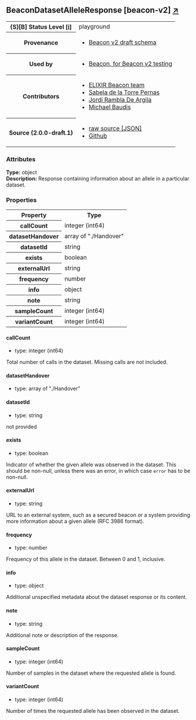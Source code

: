 
<div id="schema-header-title">
  <h2>BeaconDatasetAlleleResponse <span id="schema-header-title-project">[beacon-v2] <a href="https://github.com/ga4gh-beacon/specification-v2-test-schemas" target="_BLANK">&nearr;</a></span> </h2>
</div>

<table id="schema-header-table">
  <tr>
    <th>{S}[B] Status Level <a href="https://schemablocks.org/about/sb-status-levels.html">[i]</a></th>
    <td><div id="schema-header-status">playground</div></td>
  </tr>

  <tr>
    <th>Provenance</th>
    <td>
      <ul>
<li><a href="https://github.com/ga4gh-beacon/specification-v2">Beacon v2 draft schema</a></li>
      </ul>
    </td>
  </tr>
  <tr>
    <th>Used by</th>
    <td>
      <ul>
<li><a href="https://github.com/ga4gh-beacon/specification-v2">Beacon, for Beacon v2 testing</a></li>
      </ul>
    </td>
  </tr>

<!--more-->

  <tr>
    <th>Contributors</th>
    <td>
      <ul>
<li><a href="https://beacon-project.io/categories/people.html">ELIXIR Beacon team</a></li>
<li><a href="https://beacon-project.io/people/Sabela-de-la-Torre/">Sabela de la Torre Pernas</a></li>
<li><a href="https://beacon-project.io/people/Jordi-Rambla/">Jordi Rambla De Argila</a></li>
<li><a href="https://orcid.org/0000-0002-9903-4248">Michael Baudis</a></li>
      </ul>
    </td>
  </tr>
  <tr>
    <th>Source (2.0.0-draft.1)</th>
    <td>
      <ul>
        <li><a href="current/BeaconDatasetAlleleResponse.json" target="_BLANK">raw source [JSON]</a></li>
        <li><a href="https://github.com/ga4gh-beacon/specification-v2-test-schemas/blob/master/schemas/BeaconDatasetAlleleResponse.yaml" target="_BLANK">Github</a></li>
      </ul>
    </td>
  </tr>
</table>

<div id="schema-attributes-title">
  <h3>Attributes</h3>
</div>

  
__Type:__ object  
__Description:__ Response containing information about an allele in a particular dataset.

### Properties

<table id="schema-properties-table">
  <tr>
    <th>Property</th>
    <th>Type</th>
  </tr>
  <tr>
    <th>callCount</th>
    <td>integer (int64)</td>
  </tr>
  <tr>
    <th>datasetHandover</th>
    <td>array of "./Handover"</td>
  </tr>
  <tr>
    <th>datasetId</th>
    <td>string</td>
  </tr>
  <tr>
    <th>exists</th>
    <td>boolean</td>
  </tr>
  <tr>
    <th>externalUrl</th>
    <td>string</td>
  </tr>
  <tr>
    <th>frequency</th>
    <td>number</td>
  </tr>
  <tr>
    <th>info</th>
    <td>object</td>
  </tr>
  <tr>
    <th>note</th>
    <td>string</td>
  </tr>
  <tr>
    <th>sampleCount</th>
    <td>integer (int64)</td>
  </tr>
  <tr>
    <th>variantCount</th>
    <td>integer (int64)</td>
  </tr>

</table>


#### callCount

* type: integer (int64)

Total number of calls in the dataset. Missing calls are not 
included.



#### datasetHandover

* type: array of "./Handover"




#### datasetId

* type: string

not provided



#### exists

* type: boolean

Indicator of whether the given allele was observed in the dataset. This should be non-null, unless there was an error, in which case `error` has to be non-null.


#### externalUrl

* type: string

URL to an external system, such as a secured beacon or a system providing more information about a given allele (RFC 3986 format).


#### frequency

* type: number

Frequency of this allele in the dataset. Between 0 and 1, inclusive.



#### info

* type: object

Additional unspecified metadata about the dataset response or its 
content.



#### note

* type: string

Additional note or description of the response.



#### sampleCount

* type: integer (int64)

Number of samples in the dataset where the requested allele is 
found.



#### variantCount

* type: integer (int64)

Number of times the requested allele has been observed in the 
dataset.



